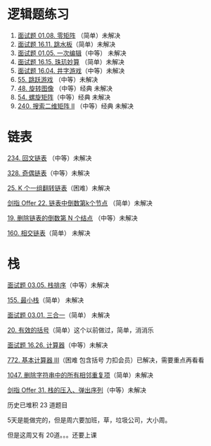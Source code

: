 # 逻辑题练习

1. [面试题 01.08. 零矩阵](https://leetcode-cn.com/problems/zero-matrix-lcci/) （简单）未解决
2. [面试题 16.11. 跳水板](https://leetcode-cn.com/problems/diving-board-lcci/)（简单）未解决
3. [面试题 01.05. 一次编辑](https://leetcode-cn.com/problems/one-away-lcci/)（中等） 未解决
4. [面试题 16.15. 珠玑妙算](https://leetcode-cn.com/problems/master-mind-lcci/) （简单）未解决
5. [面试题 16.04. 井字游戏](https://leetcode-cn.com/problems/tic-tac-toe-lcci/)（中等）未解决
6. [55. 跳跃游戏](https://leetcode-cn.com/problems/jump-game/) （中等）未解决
7. [48. 旋转图像](https://leetcode-cn.com/problems/rotate-image/) （中等）经典 未解决
8. [54. 螺旋矩阵](https://leetcode-cn.com/problems/spiral-matrix/)（中等）经典 未解决
9. [240. 搜索二维矩阵 II](https://leetcode-cn.com/problems/search-a-2d-matrix-ii/) （中等）经典 未解决

# 链表

[234. 回文链表](https://leetcode-cn.com/problems/palindrome-linked-list/) （中等）未解决

[328. 奇偶链表](https://leetcode-cn.com/problems/odd-even-linked-list/)（中等）未解决

[25. K 个一组翻转链表](https://leetcode-cn.com/problems/reverse-nodes-in-k-group/)（困难）未解决

[剑指 Offer 22. 链表中倒数第k个节点](https://leetcode-cn.com/problems/lian-biao-zhong-dao-shu-di-kge-jie-dian-lcof/) （简单）未解决

[19. 删除链表的倒数第 N 个结点](https://leetcode-cn.com/problems/remove-nth-node-from-end-of-list/) （中等）未解决

[160. 相交链表](https://leetcode-cn.com/problems/intersection-of-two-linked-lists/)（简单） 未解决

# 栈

[面试题 03.05. 栈排序](https://leetcode-cn.com/problems/sort-of-stacks-lcci/)（中等）未解决

[155. 最小栈](https://leetcode-cn.com/problems/min-stack/)（简单） 未解决

[面试题 03.01. 三合一](https://leetcode-cn.com/problems/three-in-one-lcci/)（简单）  未解决

[20. 有效的括号](https://leetcode-cn.com/problems/valid-parentheses/)（简单）这个以前做过，简单，消消乐

[面试题 16.26. 计算器](https://leetcode-cn.com/problems/calculator-lcci/)（中等）未解决

[772. 基本计算器 III](https://leetcode-cn.com/problems/basic-calculator-iii/)（困难 包含括号 力扣会员）已解决，需要重点再看看

[1047. 删除字符串中的所有相邻重复项](https://leetcode-cn.com/problems/remove-all-adjacent-duplicates-in-string/)（简单）未解决

[剑指 Offer 31. 栈的压入、弹出序列](https://leetcode-cn.com/problems/zhan-de-ya-ru-dan-chu-xu-lie-lcof/)（中等）未解决

历史已堆积 23 道题目

5天是能做完的，但是周六要加班，草，垃圾公司，大小周。

但是这周又有 20道。。。还要上课

